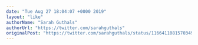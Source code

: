 ```yaml
---
date: "Tue Aug 27 18:04:07 +0000 2019"
layout: "like"
authorName: "Sarah Guthals"
authorUrl: "https://twitter.com/sarahguthals"
originalPost: "https://twitter.com/sarahguthals/status/1166411081570349056"
---
```

